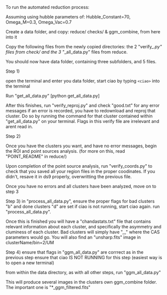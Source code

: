 To run the automated reduction process: 

Assuming using hubble parameters of: Hubble_Constant=70, Omega_M=0.3, Omega_Vac=0.7

Create a data folder, and copy: reduce/ checks/ & ggm_combine, from here into it

Copy the following files from the newly copied directories: the 2 "verify_*.py" files 
from check/ and the 3 "*_all_data.py" files from reduce.

You should now have data folder, containing three subfolders, and 5 files.

Step 1)

open the terminal and enter you data folder, start ciao by typing
`<ciao>` into the terminal

Run "get_all_data.py" [python get_all_data.py]

After this finishes, run "verify_reproj.py" and check "good.txt" for any error messages
if an error is recorded, you have to redownload and reproj that cluster. Do so by running 
the command for that cluster contained within "get_all_data.py" on your terminal.
Flags in this verify file are irrelevant and arent read in.

Step 2)

Once you have the clusters you want, and have no error messages, begin the ROI and point sources analysis.
(for more on this, read "POINT_README" in reduce/)

Upon completion of the point source analysis, run "verify_coords.py" to check that you saved all your 
region files in the proper coodinates. If you didn't, resave it in ds9 properly, overwritting the 
previous file.

Once you have no errors and all clusters have been analyzed, move on to step 3

Step 3) in "process_all_data.py", ensure the proper flags for bad clusters "b" and done clusters "d" are set
if ciao is not running, start ciao again. 
run "process_all_data.py".

Once this is finished you will have a "chandastats.txt" file that contains relevant
information about each cluster, and specifically the asymmetry and cluminess of each cluster. Bad clusters
will simply have ",,," where the CAS parameters would go. 
You will also find an "unsharp.fits" image in clusterName/bin=2/UM

Step 4) ensure that flags in "ggm_all_data.py" are corrrect as in the previous step
ensure that ciao IS NOT RUNNING for this step (easiest way is to open a new terminal)

from within the data directory, as with all other steps, run "ggm_all_data.py"

This will produce several images in the clusters own ggm_combine folder. The important one
is "*_ggm_filtered.fits"
